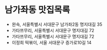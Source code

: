 # 남가좌동 맛집목록
* 완숙, 서울특별시 서대문구 남가좌2동 명지대길 35
* 가타쯔무리, 서울특별시 서대문구 명지대길 72
* 가타쯔무리, 서울특별시 서대문구 명지대길 72
* 이정희 떡볶이, 서울 서대문구 증가로10길 14
